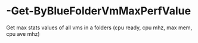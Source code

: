 # -Get-ByBlueFolderVmMaxPerfValue
Get max stats values of all vms in a folders (cpu ready, cpu mhz, max mem, cpu ave mhz)
